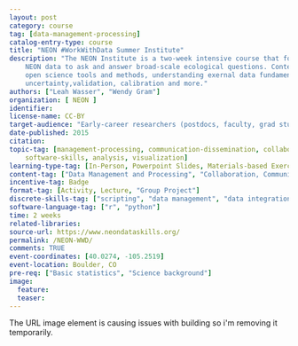 ```yaml
---
layout: post
category: course
tag: [data-management-processing]
catalog-entry-type: course
title: "NEON #WorkWithData Summer Institute"
description: "The NEON Institute is a two-week intensive course that focuses on the use of 
	NEON data to ask and answer broad-scale ecological questions. Content focusing on using 
	open science tools and methods, understanding exernal data fundamentals including metadata, 
	uncertainty,validation, calibration and more."
authors: ["Leah Wasser", "Wendy Gram"]
organization: [ NEON ] 
identifier: 
license-name: CC-BY
target-audience: "Early-career researchers (postdocs, faculty, grad students)"
date-published: 2015
citation: 
topic-tag: [management-processing, communication-dissemination, collaboration-synthesis,
	software-skills, analysis, visualization]
learning-type-tag: [In-Person, Powerpoint Slides, Materials-based Exercise, Lecture]
content-tag: ["Data Management and Processing", "Collaboration, Communication, and Dissemination", "Software Skills for Science", "Analysis", "Visualization"]
incentive-tag: Badge
format-tag: [Activity, Lecture, "Group Project"]
discrete-skills-tag: ["scripting", "data management", "data integration", "data munging", "quality analysis", "workflows", "software testing", "software design", "communication", "collaboration", "meta-analysis"]
software-language-tag: ["r", "python"]
time: 2 weeks
related-libraries:
source-url: https://www.neondataskills.org/
permalink: /NEON-WWD/
comments: TRUE
event-coordinates: [40.0274, -105.2519]
event-location: Boulder, CO
pre-req: ["Basic statistics", "Science background"]
image: 
  feature: 
  teaser:
---
```


The URL image element is causing issues with building so i'm removing it temporarily.
